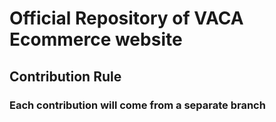 # Official Repository of VACA Ecommerce website

## Contribution Rule
### Each contribution will come from a separate branch


